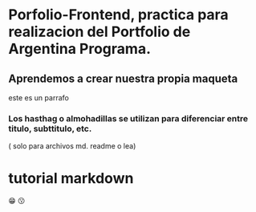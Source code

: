 # Porfolio-Frontend, practica para realizacion del Portfolio de Argentina Programa.

## Aprendemos a crear nuestra propia maqueta
este es un parrafo
### Los hasthag o almohadillas se utilizan para diferenciar entre titulo, subttitulo, etc.
( solo para archivos md. readme o lea)

# tutorial markdown

:grin:
:kissing:
